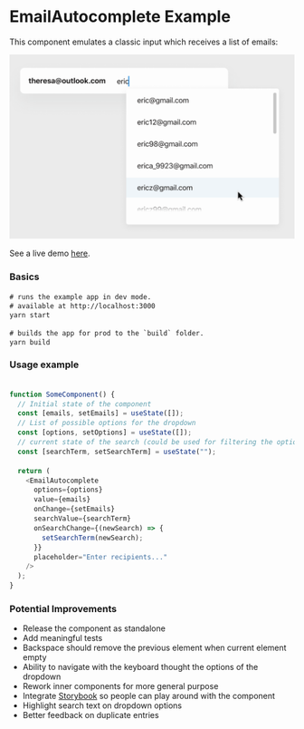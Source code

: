 # EmailAutocomplete Example

This component emulates a classic input which receives a list of emails:

![example image](https://github.com/santiagovazquez/EmailAutocomplete/blob/main/docs/component-example.png?raw=true)

See a live demo [here](https://email-autocomplete.vercel.app).

### Basics

```
# runs the example app in dev mode. 
# available at http://localhost:3000
yarn start

# builds the app for prod to the `build` folder.
yarn build
```

### Usage example

```js

function SomeComponent() {
  // Initial state of the component
  const [emails, setEmails] = useState([]);
  // List of possible options for the dropdown
  const [options, setOptions] = useState([]);
  // current state of the search (could be used for filtering the option array)
  const [searchTerm, setSearchTerm] = useState("");
  
  return (
    <EmailAutocomplete
      options={options}
      value={emails}
      onChange={setEmails}
      searchValue={searchTerm}
      onSearchChange={(newSearch) => {
        setSearchTerm(newSearch);
      }}
      placeholder="Enter recipients..."
    />
  );
}
```

### Potential Improvements
 
- Release the component as standalone
- Add meaningful tests
- Backspace should remove the previous element when current element empty 
- Ability to navigate with the keyboard thought the options of the dropdown 
- Rework inner components for more general purpose
- Integrate [Storybook](https://storybook.js.org/) so people can play around with the component
- Highlight search text on dropdown options
- Better feedback on duplicate entries
